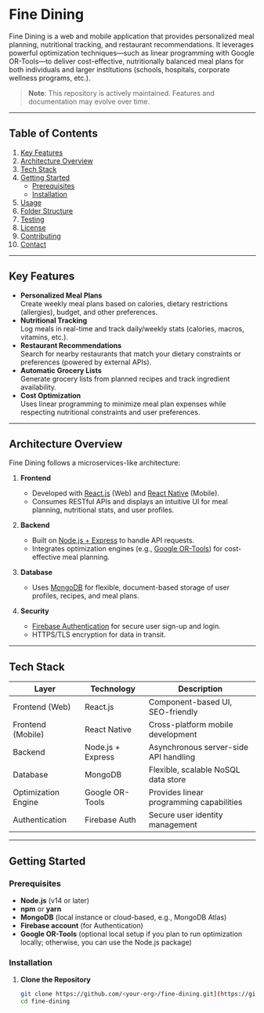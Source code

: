 # Fine Dining

Fine Dining is a web and mobile application that provides personalized meal planning, nutritional tracking, and restaurant recommendations. It leverages powerful optimization techniques—such as linear programming with Google OR-Tools—to deliver cost-effective, nutritionally balanced meal plans for both individuals and larger institutions (schools, hospitals, corporate wellness programs, etc.).

> **Note**: This repository is actively maintained. Features and documentation may evolve over time.

---

## Table of Contents
1. [Key Features](#key-features)  
2. [Architecture Overview](#architecture-overview)  
3. [Tech Stack](#tech-stack)  
4. [Getting Started](#getting-started)  
    - [Prerequisites](#prerequisites)  
    - [Installation](#installation)  
5. [Usage](#usage)  
6. [Folder Structure](#folder-structure)  
7. [Testing](#testing)  
8. [License](#license)  
9. [Contributing](#contributing)  
10. [Contact](#contact)  

---

## Key Features

- **Personalized Meal Plans**  
  Create weekly meal plans based on calories, dietary restrictions (allergies), budget, and other preferences.
- **Nutritional Tracking**  
  Log meals in real-time and track daily/weekly stats (calories, macros, vitamins, etc.).
- **Restaurant Recommendations**  
  Search for nearby restaurants that match your dietary constraints or preferences (powered by external APIs).
- **Automatic Grocery Lists**  
  Generate grocery lists from planned recipes and track ingredient availability.
- **Cost Optimization**  
  Uses linear programming to minimize meal plan expenses while respecting nutritional constraints and user preferences.

---

## Architecture Overview

Fine Dining follows a microservices-like architecture:

1. **Frontend**  
   - Developed with [React.js](https://reactjs.org/) (Web) and [React Native](https://reactnative.dev/) (Mobile).  
   - Consumes RESTful APIs and displays an intuitive UI for meal planning, nutritional stats, and user profiles.

2. **Backend**  
   - Built on [Node.js + Express](https://expressjs.com/) to handle API requests.  
   - Integrates optimization engines (e.g., [Google OR-Tools](https://developers.google.com/optimization)) for cost-effective meal planning.

3. **Database**  
   - Uses [MongoDB](https://www.mongodb.com/) for flexible, document-based storage of user profiles, recipes, and meal plans.

4. **Security**  
   - [Firebase Authentication](https://firebase.google.com/docs/auth) for secure user sign-up and login.  
   - HTTPS/TLS encryption for data in transit.

---

## Tech Stack

| **Layer**            | **Technology**          | **Description**                                              |
|----------------------|-------------------------|--------------------------------------------------------------|
| Frontend (Web)       | React.js               | Component-based UI, SEO-friendly                            |
| Frontend (Mobile)    | React Native           | Cross-platform mobile development                           |
| Backend              | Node.js + Express      | Asynchronous server-side API handling                       |
| Database             | MongoDB                | Flexible, scalable NoSQL data store                         |
| Optimization Engine  | Google OR-Tools        | Provides linear programming capabilities                    |
| Authentication       | Firebase Auth          | Secure user identity management                             |

---

## Getting Started

### Prerequisites

- **Node.js** (v14 or later)
- **npm** or **yarn**
- **MongoDB** (local instance or cloud-based, e.g., MongoDB Atlas)
- **Firebase account** (for Authentication)
- **Google OR-Tools** (optional local setup if you plan to run optimization locally; otherwise, you can use the Node.js package)

### Installation

1. **Clone the Repository**  
   ```bash
   git clone https://github.com/<your-org>/fine-dining.git](https://github.com/FineWare-LLC/Fine-Dining.git
   cd fine-dining
